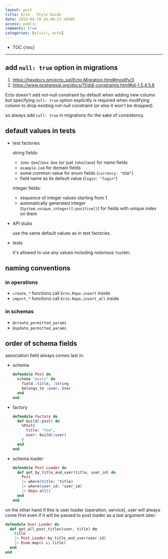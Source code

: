 ```yaml
---
layout: post
title: Ecto - Style Guide
date: 2019-04-19 16:48:23 +0300
access: public
comments: true
categories: [elixir, ecto]
---
```


<!-- more -->

* TOC
{:toc}
<hr>

add `null: true` option in migrations
-------------------------------------

1. <https://hexdocs.pm/ecto_sql/Ecto.Migration.html#modify/3>
2. <https://www.postgresql.org/docs/11/ddl-constraints.html#id-1.5.4.5.6>

Ecto doesn't add not-null constraint by default when adding new column but
specifying `null: true` option explicitly is required when modifying column
to drop existing not-null constraint (or else it won't be dropped).

so always add `null: true` in migrations for the sake of consistency.

default values in tests
-----------------------

- test factories

  string fields:

  - `John Doe`/`Jane Doe` (or just `John`/`Jane`) for name fields
  - `example.com` for domain fields
  - some common value for enum fields (`currency: "USD"`)
  - field name as its default value (`login: "login"`)

  integer fields:

  - sequence of integer values starting from 1
  - automatically generated integer (`System.unique_integer([:positive])`) for
    fields with unique index on them

- API stubs

  use the same default values as in test factories.

- tests

  it's allowed to use any values including notorious `foo`/etc.

naming conventions
------------------

### in operations

- `create_*` functions call `Ecto.Repo.insert` inside
- `import_*` functions call `Ecto.Repo.insert_all` inside

### in schemas

- `@create_permitted_params`
- `@update_permitted_params`

order of schema fields
----------------------

association field always comes last in:

- schema

  ```elixir
  defmodule Post do
    schema "posts" do
      field :title, :string
      belongs_to :user, User
    end
  end
  ```

- factory

  ```elixir
  defmodule Factory do
    def build(:post) do
      %Post{
        title: "foo",
        user: build(:user)
      }
    end
  end
  ```

- schema loader

  ```elixir
  defmodule Post.Loader do
    def get_by_title_and_user(title, user_id) do
      Post
      |> where(title: ^title)
      |> where(user_id: ^user_id)
      |> Repo.all()
    end
  end
  ```

on the other hand if this is user loader (operation, service), user will always
come first even if it will be passed to post loader as a last argument later:

```elixir
defmodule User.Loader do
  def get_all_post_titles(user, title) do
    title
    |> Post.Loader.by_title_and_user(user.id)
    |> Enum.map(& &1.title)
  end
end
```

